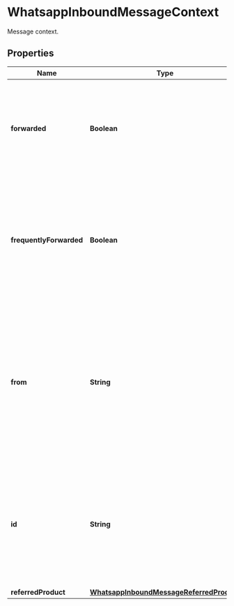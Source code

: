 

# WhatsappInboundMessageContext

Message context.

## Properties

| Name | Type | Description | Notes |
|------------ | ------------- | ------------- | -------------|
|**forwarded** | **Boolean** | **Added to Webhooks if message was forwarded.**  Set to &#x60;true&#x60; if the received message has been forwarded. |  [optional] |
|**frequentlyForwarded** | **Boolean** | **Added to Webhooks if message has been frequently forwarded.**  Set to &#x60;true&#x60; if the received message has been forwarded more than five times. |  [optional] |
|**from** | **String** | **Added to Webhooks if message is an inbound reply to a sent message.**  The WhatsApp ID (a phone number without the &#39;+&#39; prefix) of the sender of the sent message. |  [optional] |
|**id** | **String** | **Optional.**  The &#x60;wamid&#x60; for the sent message for an inbound reply. &#x60;wamid&#x60; is the original message ID on WhatsApp’s platform. |  [optional] |
|**referredProduct** | [**WhatsappInboundMessageReferredProduct**](WhatsappInboundMessageReferredProduct.md) |  |  [optional] |



